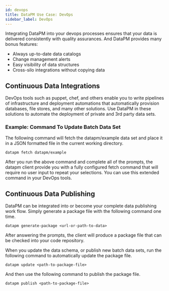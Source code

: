 ```yaml
---
id: devops
title: DataPM Use Case: DevOps
sidebar_label: DevOps
---
```


Integrating DataPM into your devops processes ensures that your data is delivered consistently with quality assurances. And DataPM provides many bonus features:

-   Always up-to-date data catalogs
-   Change management alerts
-   Easy visibility of data structures
-   Cross-silo integrations without copying data

## Continuous Data Integrations

DevOps tools such as puppet, chef, and others enable you to write pipelines of infrastructure and deployment automations that automatically provision databases, file stores, and many other solutions. Use DataPM in these solutions to automate the deployment of private and 3rd party data sets.

### Example: Command To Update Batch Data Set

The following command will fetch the datapm/example data set and place it in a JSON formatted file in the current working directory.

```text
datapm fetch datapm/example
```

After you run the above command and complete all of the prompts, the datapm client provide you with a fully configured fetch command that will require no user input to repeat your selections. You can use this extended command in your DevOps tools.

## Continuous Data Publishing

DataPM can be integrated into or become your complete data publishing work flow. Simply generate a package file with the following command one time.

```text
datapm generate-package <url-or-path-to-data>
```

After answering the prompts, the client will produce a package file that can be checked into your code repository.

When you update the data schema, or publish new batch data sets, run the following command to automatically update the package file.

```text
datapm update <path-to-package-file>
```

And then use the following command to publish the package file.

```text
datapm publish <path-to-package-file>
```
